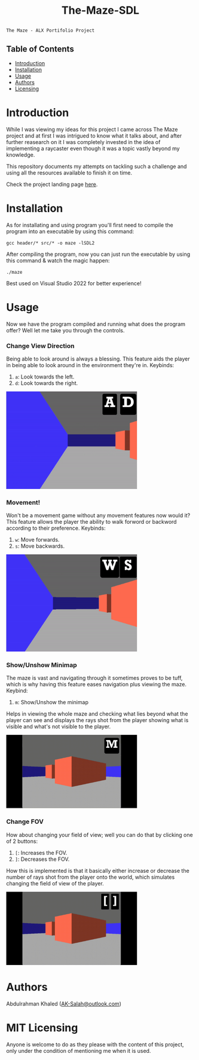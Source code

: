# <p align='center'>The-Maze-SDL</p>

    The Maze - ALX Portifolio Project

## Table of Contents
- [Introduction](#introduction)
- [Installation](#installation)
- [Usage](#usage)
- [Authors](#authors)
- [Licensing](#licensing)

# Introduction
While I was viewing my ideas for this project I came across The Maze project and at first I was intrigued to know what it talks about, and after further reasearch on it I was completely invested in the idea of implementing a raycaster even though it was a topic vastly beyond my knowledge.

This repository documents my attempts on tackling such a challenge and using all the resources available to finish it on time.

Check the project landing page [here](https://bebo-k-s.github.io/).

# Installation
As for installating and using program you'll first need to compile the program into an executable by using this command:

```
gcc header/* src/* -o maze -lSDL2
```

After compiling the program, now you can just run the executable by using this command & watch the magic happen:

```
./maze
```

Best used on Visual Studio 2022 for better experience!

# Usage
Now we have the program compiled and running what does the program offer? Well let me take you through the controls.

### Change View Direction
Being able to look around is always a blessing. This feature aids the player in being able to look around in the environment they're in. Keybinds:

1. `a`: Look towards the left.
2. `d`: Look towards the right.

<img src="imgs/Keybinds - A D.gif" alt="Show/Unshow Minimap" width="350">

### Movement!
Won't be a movement game without any movement features now would it? This feature allows the player the ability to walk forword or backword according to their preference. Keybinds:

1. `w`: Move forwards.
2. `s`: Move backwards.

<img src="imgs/Keybinds - W S.gif" alt="Show/Unshow Minimap" width="350">

### Show/Unshow Minimap
The maze is vast and navigating through it sometimes proves to be tuff, which is why having this feature eases navigation plus viewing the maze. Keybind:

1. `m`: Show/Unshow the minimap

Helps in viewing the whole maze and checking what lies beyond what the player can see and displays the rays shot from the player showing what is visible and what's not visible to the player. 

<img src="imgs/Keybinds - M.gif" alt="Show/Unshow Minimap" width="350">

### Change FOV
How about changing your field of view; well you can do that by clicking one of 2 buttons:

1. `[`: Increases the FOV.
2. `]`: Decreases the FOV.

How this is implemented is that it basically either increase or decrease the number of rays shot from the player onto the world, which simulates changing the field of view of the player.

<img src="imgs/Keybinds - [ ].gif" alt="Change Field of View" width="350">

<br>

# Authors
Abdulrahman Khaled (AK-Salah@outlook.com)

# MIT Licensing
Anyone is welcome to do as they please with the content of this project, only under the condition of mentioning me when it is used.